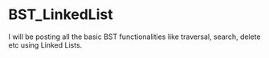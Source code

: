 # BST_LinkedList

I will be posting all the basic BST functionalities like traversal, search, delete etc using Linked Lists.
